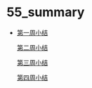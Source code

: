 # 55_summary

- [第一周小结](../Study-Memo/55-Day1.md)

  [第二周小结](../Study-Memo/55-Day2.md)
  
  [第三周小结](../Study-Memo/55-Day3.md)
  
  [第四周小结](../Study-Memo/55-Day4.md)